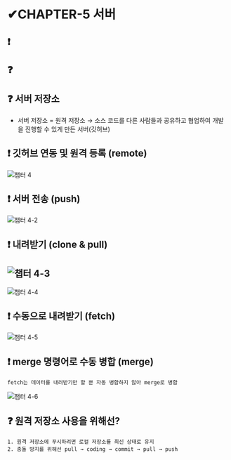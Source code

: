 # ✔CHAPTER-5 서버
## ❗
## ❓ 
## ❓ 서버 저장소
- 서버 저장소 = 원격 저장소
    → 소스 코드를 다른 사람들과 공유하고 협업하여 개발을 진행할 수 있게 만든 서버(깃허브)

## ❗ 깃허브 연동 및 원격 등록 (remote)
![챕터 4](https://user-images.githubusercontent.com/105197546/205577959-ff95fe24-2d65-4943-947e-af2ff483718e.png)

## ❗ 서버 전송 (push)
![챕터 4-2](https://user-images.githubusercontent.com/105197546/205580559-93f0f3f6-ccd7-472f-be9c-6b63f5776490.png)

## ❗ 내려받기 (clone & pull)
![챕터 4-3](https://user-images.githubusercontent.com/105197546/205582071-e9577893-87a6-49bc-8a21-92f723224306.png)
----------------------------------------------------------
![챕터 4-4](https://user-images.githubusercontent.com/105197546/205583175-20f0f134-8ae1-44eb-b013-57a1eaaf64c7.png)

## ❗ 수동으로 내려받기 (fetch)
![챕터 4-5](https://user-images.githubusercontent.com/105197546/205585334-9fb55fc0-db1d-4e30-8eaf-99500dcbcaa5.png)

## ❗ merge 명령어로 수동 병합 (merge)
```
fetch는 데이터를 내려받기만 할 뿐 자동 병합하지 않아 merge로 병합
```
![챕터 4-6](https://user-images.githubusercontent.com/105197546/205586142-04afccd4-82ba-436a-bc37-8f46c943f51a.png)

## ❓ 원격 저장소 사용을 위해선?
```
1. 원격 저장소에 푸시하려면 로컬 저장소를 최신 상태로 유지
2. 충돌 방지를 위해선 pull → coding → commit → pull → push
```



